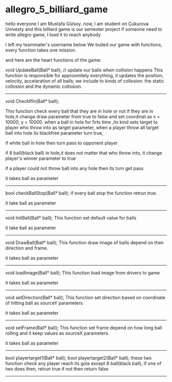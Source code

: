 # allegro_5_billiard_game
hello everyone 
I am Mustafa Gülsoy. now, I am student on Çukurova Univesty 
and this billiard game is our semester project
if someone need to write allegro game, I load it to reach anybody

I left my teammater's username below 
We builed our game with functions, every function takes one mission.

and here are the heart functions of the game:


void UpdateBall(Ball* ball); // update our balls when collision happens
This function is responsible for approxmitely everything, it updates the position, velocity, acceleration of all balls; we include to kinds of collosion: the static collosion and the dynamic collosion.

_____________________________________


void CheckIfIn(Ball* ball);

This function check every ball that they are in hole or not if they are in hole,it change draw parameter from true to false
and set coordinat as x = 10000, y = 10000. 
when a ball in hole for firts time ,its kind sets target to player who throw into as target parameter,
when a player throw  all target ball into hole its blackfree parameter turn true,

if white ball in hole then turn pass to opponent player

if 8 ball(black ball) in hole,it does not matter that who throw into, it change player's winner parameter to true

if a player could not throw ball  into any hole then its turn get pass


it takes ball as parameter  

_________________________________________

bool checkBallStop(Ball* ball);
if every ball stop the function retrun true.

it take ball as parameter

________________________________________
void InitBall(Ball* ball);
This function set default value for balls 


it take ball as parameter

_________________________________________
void DrawBall(Ball* ball);
This function draw image of balls depend on their direction and frame.


it takes ball as parameter


_________________________________________
void loadImage(Ball* ball);
This function load image from drivers to game


it takes ball as parameter

___________________________________________
void setDirection(Ball* ball);
This function set direction based on coordinate of hitting ball as sourceY parameters


it takes ball as parameter

__________________________________________
void setFrame(Ball* ball);
This function set frame depend on how long ball rolling and it keep values as sourceX parameters.

it takes ball as parameter

_____________________________________________
bool playertarget1(Ball* ball);
bool playertarget2(Ball* ball);
these  two function check any player reach its gola except 8 ball(black ball),
if one of two  does then, retrun true if not then return false
_____________________________________________
